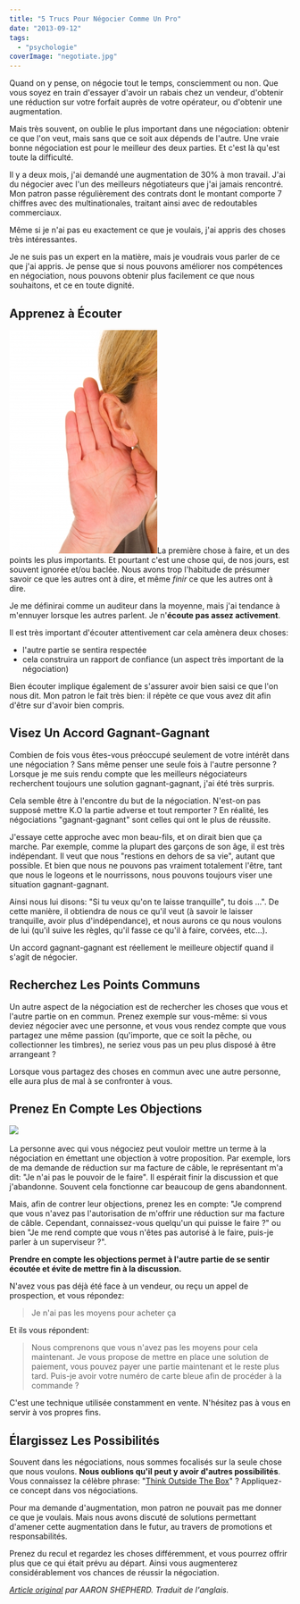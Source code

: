 ```yaml
---
title: "5 Trucs Pour Négocier Comme Un Pro"
date: "2013-09-12"
tags:
  - "psychologie"
coverImage: "negotiate.jpg"
---
```


Quand on y pense, on négocie tout le temps, consciemment ou non. Que vous soyez en train d'essayer d'avoir un rabais chez un vendeur, d'obtenir une réduction sur votre forfait auprès de votre opérateur, ou d'obtenir une augmentation.

Mais très souvent, on oublie le plus important dans une négociation: obtenir ce que l'on veut, mais sans que ce soit aux dépends de l'autre. Une vraie bonne négociation est pour le meilleur des deux parties. Et c'est là qu'est toute la difficulté.<!--more-->

Il y a deux mois, j'ai demandé une augmentation de 30% à mon travail. J'ai du négocier avec l'un des meilleurs négotiateurs que j'ai jamais rencontré. Mon patron passe régulièrement des contrats dont le montant comporte 7 chiffres avec des multinationales, traitant ainsi avec de redoutables commerciaux.

Même si je n'ai pas eu exactement ce que je voulais, j'ai appris des choses très intéressantes.

Je ne suis pas un expert en la matière, mais je voudrais vous parler de ce que j'ai appris. Je pense que si nous pouvons améliorer nos compétences en négociation, nous pouvons obtenir plus facilement ce que nous souhaitons, et ce en toute dignité.

## [](#apprenez-%C3%80-%C3%89couter)Apprenez à Écouter

![Écoutez](images/listen.jpg)La première chose à faire, et un des points les plus importants. Et pourtant c'est une chose qui, de nos jours, est souvent ignorée et/ou baclée. Nous avons trop l'habitude de présumer savoir ce que les autres ont à dire, et même _finir_ ce que les autres ont à dire.

Je me définirai comme un auditeur dans la moyenne, mais j'ai tendance à m'ennuyer lorsque les autres parlent. Je n'**écoute pas assez activement**.

Il est très important d'écouter attentivement car cela amènera deux choses:

- l'autre partie se sentira respectée
- cela construira un rapport de confiance (un aspect très important de la négociation)

Bien écouter implique également de s'assurer avoir bien saisi ce que l'on nous dit. Mon patron le fait très bien: il répète ce que vous avez dit afin d'être sur d'avoir bien compris.

## [](#visez-un-accord-gagnant-gagnant)Visez Un Accord Gagnant-Gagnant

Combien de fois vous êtes-vous préoccupé seulement de votre intérêt dans une négociation ? Sans même penser une seule fois à l'autre personne ? Lorsque je me suis rendu compte que les meilleurs négociateurs recherchent toujours une solution gagnant-gagnant, j'ai été très surpris.

Cela semble être à l'encontre du but de la négociation. N'est-on pas supposé mettre K.O la partie adverse et tout remporter ? En réalité, les négociations "gagnant-gagnant" sont celles qui ont le plus de réussite.

J'essaye cette approche avec mon beau-fils, et on dirait bien que ça marche. Par exemple, comme la plupart des garçons de son âge, il est très indépendant. Il veut que nous "restions en dehors de sa vie", autant que possible. Et bien que nous ne pouvons pas vraiment totalement l'être, tant que nous le logeons et le nourrissons, nous pouvons toujours viser une situation gagnant-gagnant.

Ainsi nous lui disons: "Si tu veux qu'on te laisse tranquille", tu dois ...". De cette manière, il obtiendra de nous ce qu'il veut (à savoir le laisser tranquille, avoir plus d'indépendance), et nous aurons ce qu nous voulons de lui (qu'il suive les règles, qu'il fasse ce qu'il à faire, corvées, etc...).

Un accord gagnant-gagnant est réellement le meilleure objectif quand il s'agit de négocier.

## [](#recherchez-les-points-communs)Recherchez Les Points Communs

Un autre aspect de la négociation est de rechercher les choses que vous et l'autre partie on en commun. Prenez exemple sur vous-même: si vous deviez négocier avec une personne, et vous vous rendez compte que vous partagez une même passion (qu'importe, que ce soit la pêche, ou collectionner les timbres), ne seriez vous pas un peu plus disposé à être arrangeant ?

Lorsque vous partagez des choses en commun avec une autre personne, elle aura plus de mal à se confronter à vous.

## [](#prenez-en-compte-les-objections)Prenez En Compte Les Objections

![](https://github-camo.global.ssl.fastly.net/3ff2571e91e5c0a70407005b03eed9b045653d5f/687474703a2f2f692e696d6775722e636f6d2f4b5452323261512e706e67)

La personne avec qui vous négociez peut vouloir mettre un terme à la négociation en émettant une objection à votre proposition. Par exemple, lors de ma demande de réduction sur ma facture de câble, le représentant m'a dit: "Je n'ai pas le pouvoir de le faire". Il espérait finir la discussion et que j'abandonne. Souvent cela fonctionne car beaucoup de gens abandonnent.

Mais, afin de contrer leur objections, prenez les en compte: "Je comprend que vous n'avez pas l'autorisation de m'offrir une réduction sur ma facture de câble. Cependant, connaissez-vous quelqu'un qui puisse le faire ?" ou bien "Je me rend compte que vous n'êtes pas autorisé à le faire, puis-je parler à un superviseur ?".

**Prendre en compte les objections permet à l'autre partie de se sentir écoutée et évite de mettre fin à la discussion.**

N'avez vous pas déjà été face à un vendeur, ou reçu un appel de prospection, et vous répondez:

> Je n'ai pas les moyens pour acheter ça

Et ils vous répondent:

> Nous comprenons que vous n'avez pas les moyens pour cela maintenant. Je vous propose de mettre en place une solution de paiement, vous pouvez payer une partie maintenant et le reste plus tard. Puis-je avoir votre numéro de carte bleue afin de procéder à la commande ?

C'est une technique utilisée constamment en vente. N'hésitez pas à vous en servir à vos propres fins.

## [](#%C3%89largissez-les-possibilit%C3%A9s)Élargissez Les Possibilités

Souvent dans les négociations, nous sommes focalisés sur la seule chose que nous voulons. **Nous oublions qu'il peut y avoir d'autres possibilités**. Vous connaissez la célèbre phrase: "[Think Outside The Box](http://fr.wikipedia.org/wiki/Thinking_outside_the_box)" ? Appliquez-ce concept dans vos négociations.

Pour ma demande d'augmentation, mon patron ne pouvait pas me donner ce que je voulais. Mais nous avons discuté de solutions permettant d'amener cette augmentation dans le futur, au travers de promotions et responsabilités.

Prenez du recul et regardez les choses différemment, et vous pourrez offrir plus que ce qui était prévu au départ. Ainsi vous augmenterez considérablement vos chances de réussir la négociation.

_[Article original](http://lifehacker.com/five-tips-to-negotiate-better-with-just-about-anyone-493106085) par AARON SHEPHERD. Traduit de l'anglais._
